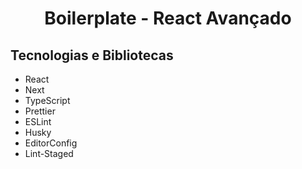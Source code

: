 <h1 align="center">Boilerplate - React Avançado </h1>

## Tecnologias e Bibliotecas
 * React
 * Next
 * TypeScript
 * Prettier
 * ESLint
 * Husky
 * EditorConfig
 * Lint-Staged
